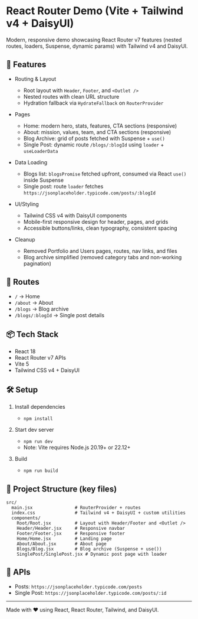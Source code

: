 # React Router Demo (Vite + Tailwind v4 + DaisyUI)

Modern, responsive demo showcasing React Router v7 features (nested routes, loaders, Suspense, dynamic params) with Tailwind v4 and DaisyUI.

## 🚀 Features

- Routing & Layout

  - Root layout with `Header`, `Footer`, and `<Outlet />`
  - Nested routes with clean URL structure
  - Hydration fallback via `HydrateFallback` on `RouterProvider`

- Pages

  - Home: modern hero, stats, features, CTA sections (responsive)
  - About: mission, values, team, and CTA sections (responsive)
  - Blog Archive: grid of posts fetched with Suspense + `use()`
  - Single Post: dynamic route `/blogs/:blogId` using `loader` + `useLoaderData`

- Data Loading

  - Blogs list: `blogsPromise` fetched upfront, consumed via React `use()` inside Suspense
  - Single post: route `loader` fetches `https://jsonplaceholder.typicode.com/posts/:blogId`

- UI/Styling

  - Tailwind CSS v4 with DaisyUI components
  - Mobile-first responsive design for header, pages, and grids
  - Accessible buttons/links, clean typography, consistent spacing

- Cleanup
  - Removed Portfolio and Users pages, routes, nav links, and files
  - Blog archive simplified (removed category tabs and non-working pagination)

## 🧭 Routes

- `/` → Home
- `/about` → About
- `/blogs` → Blog archive
- `/blogs/:blogId` → Single post details

## 📦 Tech Stack

- React 18
- React Router v7 APIs
- Vite 5
- Tailwind CSS v4 + DaisyUI

## 🛠️ Setup

1. Install dependencies

   - `npm install`

2. Start dev server

   - `npm run dev`
   - Note: Vite requires Node.js 20.19+ or 22.12+

3. Build
   - `npm run build`

## 📁 Project Structure (key files)

```
src/
  main.jsx                # RouterProvider + routes
  index.css               # Tailwind v4 + DaisyUI + custom utilities
  components/
    Root/Root.jsx         # Layout with Header/Footer and <Outlet />
    Header/Header.jsx     # Responsive navbar
    Footer/Footer.jsx     # Responsive footer
    Home/Home.jsx         # Landing page
    About/About.jsx       # About page
    Blogs/Blog.jsx        # Blog archive (Suspense + use())
    SinglePost/SinglePost.jsx # Dynamic post page with loader
```

## 🔗 APIs

- Posts: `https://jsonplaceholder.typicode.com/posts`
- Single Post: `https://jsonplaceholder.typicode.com/posts/:id`

---

Made with ❤️ using React, React Router, Tailwind, and DaisyUI.
